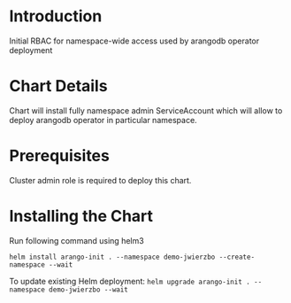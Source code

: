 # Introduction

Initial RBAC for namespace-wide access used by arangodb operator deployment

# Chart Details

Chart will install fully namespace admin ServiceAccount which will allow to deploy arangodb operator in particular namespace.

# Prerequisites

Cluster admin role is required to deploy this chart.

# Installing the Chart

Run following command using helm3
```
helm install arango-init . --namespace demo-jwierzbo --create-namespace --wait
```

To update existing Helm deployment:
```helm upgrade arango-init . --namespace demo-jwierzbo --wait```
